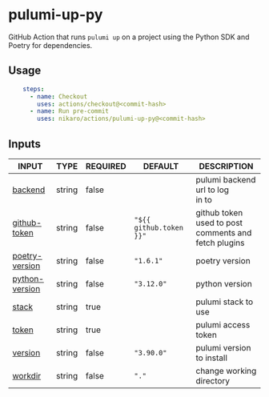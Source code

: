 # pulumi-up-py

GitHub Action that runs `pulumi up` on a project using the Python SDK and Poetry for dependencies.

## Usage

```yaml
    steps:
      - name: Checkout
        uses: actions/checkout@<commit-hash>
      - name: Run pre-commit
        uses: nikaro/actions/pulumi-up-py@<commit-hash>
```

## Inputs

<!-- AUTO-DOC-INPUT:START - Do not remove or modify this section -->

|                                   INPUT                                    |  TYPE  | REQUIRED |         DEFAULT         |                        DESCRIPTION                        |
|----------------------------------------------------------------------------|--------|----------|-------------------------|-----------------------------------------------------------|
|           <a name="input_backend"></a>[backend](#input_backend)            | string |  false   |                         |           pulumi backend url to log <br>in to             |
|    <a name="input_github-token"></a>[github-token](#input_github-token)    | string |  false   | `"${{ github.token }}"` | github token used to post <br>comments and fetch plugins  |
| <a name="input_poetry-version"></a>[poetry-version](#input_poetry-version) | string |  false   |        `"1.6.1"`        |                      poetry version                       |
| <a name="input_python-version"></a>[python-version](#input_python-version) | string |  false   |       `"3.12.0"`        |                      python version                       |
|              <a name="input_stack"></a>[stack](#input_stack)               | string |   true   |                         |                    pulumi stack to use                    |
|              <a name="input_token"></a>[token](#input_token)               | string |   true   |                         |                    pulumi access token                    |
|           <a name="input_version"></a>[version](#input_version)            | string |  false   |       `"3.90.0"`        |                 pulumi version to install                 |
|           <a name="input_workdir"></a>[workdir](#input_workdir)            | string |  false   |          `"."`          |                 change working directory                  |

<!-- AUTO-DOC-INPUT:END -->
